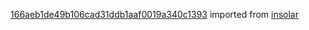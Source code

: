 [166aeb1de49b106cad31ddb1aaf0019a340c1393](https://github.com/insolar/insolar/commit/166aeb1de49b106cad31ddb1aaf0019a340c1393) imported from [insolar](https://github.com/insolar/insolar)
